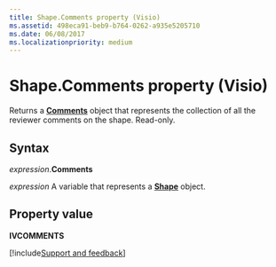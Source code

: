 ```yaml
---
title: Shape.Comments property (Visio)
ms.assetid: 498eca91-beb9-b764-0262-a935e5205710
ms.date: 06/08/2017
ms.localizationpriority: medium
---
```



# Shape.Comments property (Visio)

Returns a **[Comments](Visio.comments.md)** object that represents the collection of all the reviewer comments on the shape. Read-only.


## Syntax

_expression_.**Comments**

_expression_ A variable that represents a **[Shape](Visio.Shape.md)** object.


## Property value

**IVCOMMENTS**




[!include[Support and feedback](~/includes/feedback-boilerplate.md)]